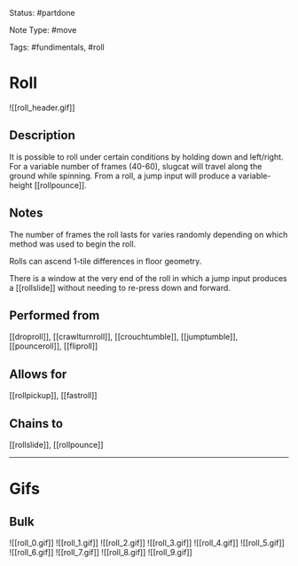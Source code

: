 Status: #partdone

Note Type: #move

Tags: #fundimentals, #roll 

# Roll
![[roll_header.gif]]
## Description
It is possible to roll under certain conditions by holding down and left/right. For a variable number of frames (40-60), slugcat will travel along the ground while spinning. From a roll, a jump input will produce a variable-height [[rollpounce]].

## Notes
The number of frames the roll lasts for varies randomly depending on which method was used to begin the roll.

Rolls can ascend 1-tile differences in floor geometry.

There is a window at the very end of the roll in which a jump input produces a [[rollslide]] without needing to re-press down and forward.

## Performed from
[[droproll]], [[crawlturnroll]], [[crouchtumble]], [[jumptumble]], [[pounceroll]], [[fliproll]]

## Allows for
[[rollpickup]], [[fastroll]]

## Chains to
[[rollslide]], [[rollpounce]]

___
# Gifs
## Bulk
![[roll_0.gif]]
![[roll_1.gif]]
![[roll_2.gif]]
![[roll_3.gif]]
![[roll_4.gif]]
![[roll_5.gif]]
![[roll_6.gif]]
![[roll_7.gif]]
![[roll_8.gif]]
![[roll_9.gif]]